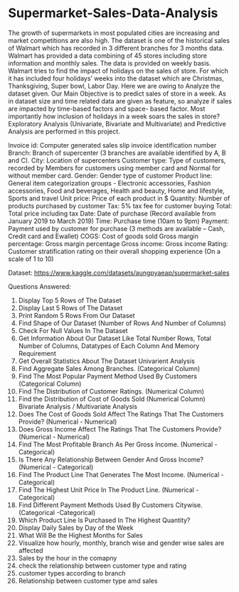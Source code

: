 # Supermarket-Sales-Data-Analysis
The growth of supermarkets in most populated cities are increasing and market competitions are also high. The dataset is one of the historical sales of Walmart which has recorded in 3 different branches for 3 months data. Walmart has provided a data combining of 45 stores including store information and monthly sales. The data is provided on weekly basis. Walmart tries to find the impact of holidays on the sales of store. For which it has included four holidays’ weeks into the dataset which are Christmas, Thanksgiving, Super bowl, Labor Day. Here we are owing to Analyze the dataset given. Our Main Objective is to predict sales of store in a week. As in dataset size and time related data are given as feature, so analyze if sales are impacted by time-based factors and space- based factor. Most importantly how inclusion of holidays in a week soars the sales in store?
Exploratory Analysis (Univariate, Bivariate and Multivariate) and Predictive Analysis are performed in this project.

Invoice id: Computer generated sales slip invoice identification number
Branch: Branch of supercenter (3 branches are available identified by A, B and C).
City: Location of supercenters
Customer type: Type of customers, recorded by Members for customers using member card and Normal for without member card.
Gender: Gender type of customer
Product line: General item categorization groups - Electronic accessories, Fashion accessories, Food and beverages, Health and beauty, Home and lifestyle, Sports and travel
Unit price: Price of each product in $
Quantity: Number of products purchased by customer
Tax: 5% tax fee for customer buying
Total: Total price including tax
Date: Date of purchase (Record available from January 2019 to March 2019)
Time: Purchase time (10am to 9pm)
Payment: Payment used by customer for purchase (3 methods are available – Cash, Credit card and Ewallet)
COGS: Cost of goods sold
Gross margin percentage: Gross margin percentage
Gross income: Gross income
Rating: Customer stratification rating on their overall shopping experience (On a scale of 1 to 10)

Dataset: https://www.kaggle.com/datasets/aungpyaeap/supermarket-sales

Questions Answered:
1. Display Top 5 Rows of The Dataset
2. Display Last 5 Rows of The Dataset
3. Print Random 5 Rows From Our Dataset
4. Find Shape of Our Dataset (Number of Rows And Number of Columns)
5. Check For Null Values In The Dataset
6. Get Information About Our Dataset Like Total Number Rows, Total Number of Columns, Datatypes of Each Column And Memory Requirement
7. Get Overall Statistics About The Dataset
Univarient Analysis
8. Find Aggregate Sales Among Branches. (Categorical Column) 
9. Find The Most Popular Payment Method Used By Customers (Categorical Column)
10. Find The Distribution of Customer Ratings. (Numerical Column)
11. Find the Distribution of Cost of Goods Sold (Numerical Column)
Bivariate Analysis / Multivariate Analysis
12. Does The Cost of Goods Sold Affect The Ratings That The Customers Provide? (Numerical - Numerical) 
13. Does Gross Income Affect The Ratings That The Customers Provide? (Numerical - Numerical)
14. Find The Most Profitable Branch As Per Gross Income. (Numerical - Categorical)
15. Is There Any Relationship Between Gender And Gross Income? (Numerical - Categorical)
16. Find The Product Line That Generates The Most Income. (Numerical - Categorical)
17. Find The Highest Unit Price In The Product Line. (Numerical - Categorical)
18. Find Different Payment Methods Used By Customers Citywise.(Categorical -Categorical)
19. Which Product Line Is Purchased In The Highest Quantity?
20. Display Daily Sales by Day of the Week
21. What Will Be the Highest Months for Sales
22. Visualize how hourly, monthly, branch wise and gender wise sales are affected
23. Sales by the hour in the comapny
24. check the relationship between customer type and rating
25. customer types according to branch
26. Relationship between customer type amd sales

